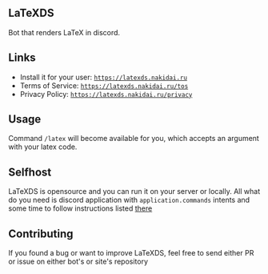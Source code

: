 LaTeXDS
--
Bot that renders LaTeX in discord.

## Links
- Install it for your user: [`https://latexds.nakidai.ru`](https://latexds.nakidai.ru)
- Terms of Service: [`https://latexds.nakidai.ru/tos`](https://latexds.nakidai.ru/tos)  
- Privacy Policy: [`https://latexds.nakidai.ru/privacy`](https://latexds.nakidai.ru/privacy)  

## Usage
Command `/latex` will become available for you, which accepts an argument with your latex code.

## Selfhost
LaTeXDS is opensource and you can run it on your server or locally. All what do you need is discord
application with `application.commands` intents and some time to follow instructions listed
[there](https://github.com/latexds/latexds)

## Contributing
If you found a bug or want to improve LaTeXDS, feel free to send either PR or issue on either bot's or
site's repository
